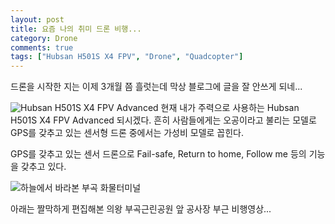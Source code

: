 ```yaml
---
layout: post
title: 요즘 나의 취미 드론 비행...
category: Drone
comments: true
tags: ["Hubsan H501S X4 FPV", "Drone", "Quadcopter"]
---
```


드론을 시작한 지는 이제 3개월 쯤 흘럿는데 막상 블로그에 글을 잘 안쓰게 되네...

![Hubsan H501S X4 FPV Advanced](https://cloud.githubusercontent.com/assets/6344563/23637477/4cb95454-031f-11e7-83a4-828efad62de8.jpg)
현재 내가 주력으로 사용하는 Hubsan H501S X4 FPV Advanced 되시겠다.
흔히 사람들에게는 오공이라고 불리는 모델로 GPS를 갖추고 있는 센서형 드론 중에서는 가성비 모델로 꼽힌다.
<!--more-->
GPS를 갖추고 있는 센서 드론으로 Fail-safe, Return to home, Follow me 등의 기능을 갖추고 있다.

![하늘에서 바라본 부곡 화물터미널](https://cloud.githubusercontent.com/assets/6344563/23637489/562ff466-031f-11e7-8649-8a483c4f9e8f.jpg)

아래는 짤막하게 편집해본 의왕 부곡근린공원 앞 공사장 부근 비행영상...